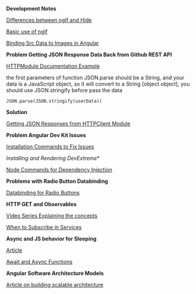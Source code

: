 **Development Notes**

[Differences between ngIf and Hide](https://www.angularjswiki.com/angular/difference-between-ngif-and-hidden-or-displaynone-in-angular/)

[Basic use of ngIf](https://www.angularjswiki.com/angular/understanding-angulars-ngif-else-then-with-examples/)

[Binding Src Data to Images in Angular](https://stackoverflow.com/questions/40797925/how-to-bind-img-src-in-angular-2-in-ngfor)


**Problem Getting JSON Response Data Back from Github REST API**

[HTTPModule Documentation Example](https://www.tutorialspoint.com/angular7/angular7_http_client.htm)

 the first parameters of function JSON.parse should be a String, and your data is a JavaScript object, so it will convert to a String [object object], you should use JSON.stringify before pass the data

`JSON.parse(JSON.stringify(userData))`

**Solution**

[Getting JSON Responses from HTTPClient Module](https://stackoverflow.com/questions/38380462/syntaxerror-unexpected-token-o-in-json-at-position-1)

**Problem Angular Dev Kit Issues**

[Installation Commands to Fix Issues](https://www.thecodebuzz.com/cannot-find-module-angular-devkit-build-angular-package-json/)

*Installing and Rendering DevExtreme**

[Node Commands for Dependency Injection](https://js.devexpress.com/Documentation/Guide/Angular_Components/Getting_Started/Add_DevExtreme_to_an_Angular_CLI_Application/)

**Problems with Radio Button Databinding**

[Databinding for Radio Buttons](https://stackoverflow.com/questions/43095710/how-correctly-bind-data-to-radio-buttons-in-angular2)

**HTTP GET and Observables**

[Video Series Explaining the concepts](https://www.youtube.com/watch?v=vj0kUzKOgGQ)

[When to Subscribe in Services](https://indepth.dev/rxjs-in-angular-when-to-subscribe-rarely/)

**Async and JS behavior for Sleeping**

[Article](https://www.sitepoint.com/delay-sleep-pause-wait/)

[Await and Async Functions](https://developer.mozilla.org/en-US/docs/Learn/JavaScript/Asynchronous/Async_await)

**Angular Software Architecture Models**

[Article on building scalable architecture](https://angular-academy.com/angular-architecture-best-practices/)